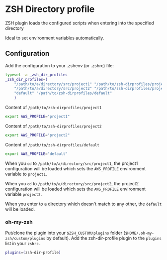# ZSH Directory profile

ZSH plugin loads the configured scripts when entering into the specified directory

Ideal to set environment variables automatically.

## Configuration

Add the configuration to your .zshenv (or .zshrc) file:

```sh
typeset -a _zsh_dir_profiles
_zsh_dir_profiles=(
	"/path/to/a/directory/src/project1" "/path/to/zsh-dirprofiles/project1"
	"/path/to/a/directory/src/project2" "/path/to/zsh-dirprofiles/project2"
	"default" "/path/to/zsh-dirprofiles/default"
	)
```

Content of `/path/to/zsh-dirprofiles/project1`
```sh
export AWS_PROFILE="project1"
```

Content of `/path/to/zsh-dirprofiles/project2`
```sh
export AWS_PROFILE="project2"
```

Content of `/path/to/zsh-dirprofiles/default`
```sh
export AWS_PROFILE="default"
```

When you `cd` to `/path/to/a/directory/src/project1`, the project1 configuration will be loaded which sets the `AWS_PROFILE` environment variable to `project1`.

When you `cd` to `/path/to/a/directory/src/project2`, the project2 configuration will be loaded which sets the `AWS_PROFILE` environment variable `project2`.

When you enter to a directory which doesn't match to any other, the `default` will be loaded.

### oh-my-zsh

Put/clone the plugin into your `$ZSH_CUSTOM/plugins` folder (`$HOME/.oh-my-zsh/custom/plugins` by default).
Add the zsh-dir-profile plugin to the `plugins` list in your `zshrc`.

```sh
plugins=(zsh-dir-profile)
```
